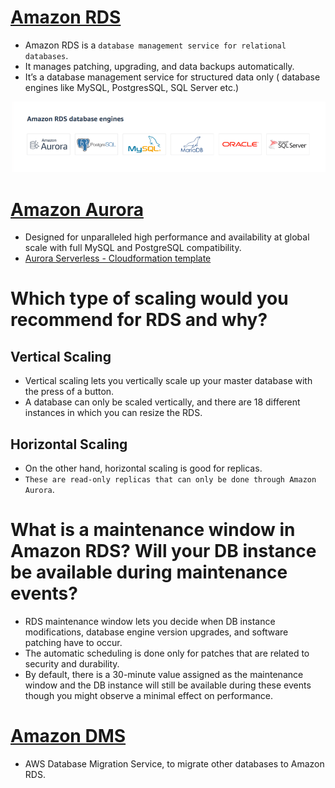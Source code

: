 
# [Amazon RDS](https://aws.amazon.com/rds/) 
- Amazon RDS is a `database management service for relational databases`. 
- It manages patching, upgrading, and data backups automatically. 
- It’s a database management service for structured data only ( database engines like MySQL, PostgresSQL, SQL Server etc.)

![img.png](../assests/RDS_database_engines.png)

# [Amazon Aurora](https://aws.amazon.com/rds/aurora/)
- Designed for unparalleled high performance and availability at global scale with full MySQL and PostgreSQL compatibility.
- [Aurora Serverless - Cloudformation template](../AWSResourceMgmtServices/CloudFormation/templates/aurora_serverless.yml)

# Which type of scaling would you recommend for RDS and why?

## Vertical Scaling
- Vertical scaling lets you vertically scale up your master database with the press of a button. 
- A database can only be scaled vertically, and there are 18 different instances in which you can resize the RDS.

## Horizontal Scaling
- On the other hand, horizontal scaling is good for replicas. 
- `These are read-only replicas that can only be done through Amazon Aurora`.

# What is a maintenance window in Amazon RDS? Will your DB instance be available during maintenance events?
- RDS maintenance window lets you decide when DB instance modifications, database engine version upgrades, and software patching have to occur.
- The automatic scheduling is done only for patches that are related to security and durability.
- By default, there is a 30-minute value assigned as the maintenance window and the DB instance will still be available during these events though you might observe a minimal effect on performance.

# [Amazon DMS](https://aws.amazon.com/dms/)
- AWS Database Migration Service, to migrate other databases to Amazon RDS.